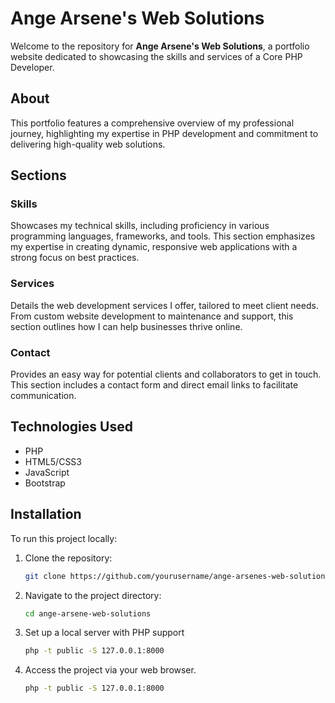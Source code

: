 # Ange Arsene's Web Solutions

Welcome to the repository for **Ange Arsene's Web Solutions**, a portfolio website dedicated to showcasing the skills and services of a Core PHP Developer.

## About

This portfolio features a comprehensive overview of my professional journey, highlighting my expertise in PHP development and commitment to delivering high-quality web solutions.

## Sections

### Skills
Showcases my technical skills, including proficiency in various programming languages, frameworks, and tools. This section emphasizes my expertise in creating dynamic, responsive web applications with a strong focus on best practices.

### Services
Details the web development services I offer, tailored to meet client needs. From custom website development to maintenance and support, this section outlines how I can help businesses thrive online.

### Contact
Provides an easy way for potential clients and collaborators to get in touch. This section includes a contact form and direct email links to facilitate communication.

## Technologies Used

- PHP
- HTML5/CSS3
- JavaScript
- Bootstrap

## Installation

To run this project locally:

1. Clone the repository:
   ```bash
   git clone https://github.com/yourusername/ange-arsenes-web-solutions.git
   
2. Navigate to the project directory:
   ```bash
   cd ange-arsene-web-solutions

3. Set up a local server with PHP support
   ```bash
   php -t public -S 127.0.0.1:8000

4. Access the project via your web browser.
   ```bash
   php -t public -S 127.0.0.1:8000